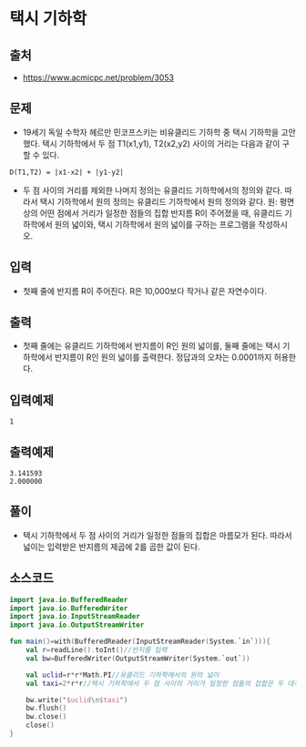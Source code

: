 # 택시 기하학

## 출처

* https://www.acmicpc.net/problem/3053

## 문제

* 19세기 독일 수학자 헤르만 민코프스키는 비유클리드 기하학 중 택시 기하학을 고안했다.
택시 기하학에서 두 점 T1(x1,y1), T2(x2,y2) 사이의 거리는 다음과 같이 구할 수 있다.

```D(T1,T2) = |x1-x2| + |y1-y2|```

* 두 점 사이의 거리를 제외한 나머지 정의는 유클리드 기하학에서의 정의와 같다.
따라서 택시 기하학에서 원의 정의는 유클리드 기하학에서 원의 정의와 같다.
원: 평면 상의 어떤 점에서 거리가 일정한 점들의 집합
반지름 R이 주어졌을 때, 유클리드 기하학에서 원의 넓이와, 택시 기하학에서 원의 넓이를 구하는 프로그램을 작성하시오.

## 입력

* 첫째 줄에 반지름 R이 주어진다. R은 10,000보다 작거나 같은 자연수이다.

## 출력

* 첫째 줄에는 유클리드 기하학에서 반지름이 R인 원의 넓이를, 둘째 줄에는 택시 기하학에서 반지름이 R인 원의 넓이를 출력한다. 정답과의 오차는 0.0001까지 허용한다.

## 입력예제

```1```

## 출력예제

```
3.141593
2.000000
```

## 풀이

* 택시 기하학에서 두 점 사이의 거리가 일정한 점들의 집합은 마름모가 된다. 따라서 넓이는 입력받은 반지름의 제곱에 2를 곱한 값이 된다.

## 소스코드

```kotlin
import java.io.BufferedReader
import java.io.BufferedWriter
import java.io.InputStreamReader
import java.io.OutputStreamWriter

fun main()=with(BufferedReader(InputStreamReader(System.`in`))){
    val r=readLine().toInt()//반지름 입력
    val bw=BufferedWriter(OutputStreamWriter(System.`out`))

    val uclid=r*r*Math.PI//유클리드 기하학에서의 원의 넓이
    val taxi=2*r*r//택시 기하학에서 두 점 사이의 거리가 일정한 점들의 집합은 두 대각선의 길이가 2r로 동일한 마름모가 된다. 따라서 넓이는 2r^2이 된다.

    bw.write("$uclid\n$taxi")
    bw.flush()
    bw.close()
    close()
}
```
